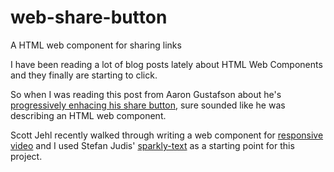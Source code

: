 # web-share-button
A HTML web component for sharing links

I have been reading a lot of blog posts lately about HTML Web Components and they finally are starting to click.

So when I was reading this post from Aaron Gustafson about he's [progressively enhacing his share button](https://www.aaron-gustafson.com/notebook/sharing-in-the-age-of-3p-cookie-mageddon/), sure sounded like he was describing an HTML web component. 

Scott Jehl recently walked through writing a web component for [responsive video](https://scottjehl.com/posts/even-responsiver-video/) and I used Stefan Judis' [sparkly-text](https://github.com/stefanjudis/sparkly-text) as a starting point for this project.

